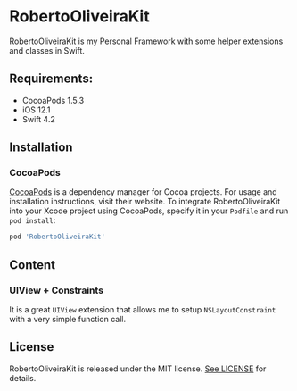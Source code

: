 RobertoOliveiraKit
============

RobertoOliveiraKit is my Personal Framework with some helper extensions and classes in Swift.


## Requirements:

- CocoaPods 1.5.3
- iOS 12.1
- Swift 4.2


## Installation

### CocoaPods

[CocoaPods](https://cocoapods.org) is a dependency manager for Cocoa projects. For usage and installation instructions, visit their website. To integrate RobertoOliveiraKit into your Xcode project using CocoaPods, specify it in your `Podfile` and run `pod install`:

```ruby
pod 'RobertoOliveiraKit'
```


## Content

### UIView + Constraints

It is a great `UIView` extension that allows me to setup `NSLayoutConstraint` with a very simple function call. 


## License

RobertoOliveiraKit is released under the MIT license. [See LICENSE](https://github.com/developer-roberto/RobertoOliveiraKit/blob/master/LICENSE) for details.
